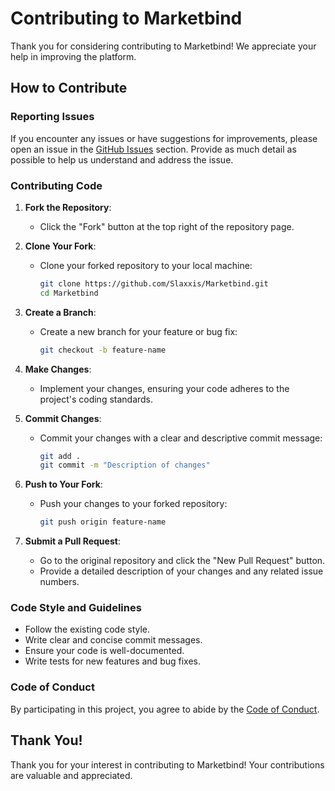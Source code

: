 # Contributing to Marketbind

Thank you for considering contributing to Marketbind! We appreciate your help in improving the platform.

## How to Contribute

### Reporting Issues

If you encounter any issues or have suggestions for improvements, please open an issue in the [GitHub Issues](https://github.com/Slaxxis/Marketbind/issues) section. Provide as much detail as possible to help us understand and address the issue.

### Contributing Code

1. **Fork the Repository**: 
   - Click the "Fork" button at the top right of the repository page.

2. **Clone Your Fork**:
   - Clone your forked repository to your local machine:
     ```bash
     git clone https://github.com/Slaxxis/Marketbind.git
     cd Marketbind
     ```

3. **Create a Branch**:
   - Create a new branch for your feature or bug fix:
     ```bash
     git checkout -b feature-name
     ```

4. **Make Changes**:
   - Implement your changes, ensuring your code adheres to the project's coding standards.

5. **Commit Changes**:
   - Commit your changes with a clear and descriptive commit message:
     ```bash
     git add .
     git commit -m "Description of changes"
     ```

6. **Push to Your Fork**:
   - Push your changes to your forked repository:
     ```bash
     git push origin feature-name
     ```

7. **Submit a Pull Request**:
   - Go to the original repository and click the "New Pull Request" button.
   - Provide a detailed description of your changes and any related issue numbers.

### Code Style and Guidelines

- Follow the existing code style.
- Write clear and concise commit messages.
- Ensure your code is well-documented.
- Write tests for new features and bug fixes.

### Code of Conduct

By participating in this project, you agree to abide by the [Code of Conduct](CODE_OF_CONDUCT.md).

## Thank You!

Thank you for your interest in contributing to Marketbind! Your contributions are valuable and appreciated.

